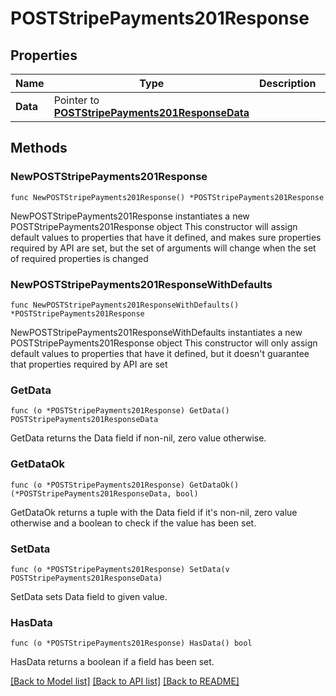 # POSTStripePayments201Response

## Properties

Name | Type | Description | Notes
------------ | ------------- | ------------- | -------------
**Data** | Pointer to [**POSTStripePayments201ResponseData**](POSTStripePayments201ResponseData.md) |  | [optional] 

## Methods

### NewPOSTStripePayments201Response

`func NewPOSTStripePayments201Response() *POSTStripePayments201Response`

NewPOSTStripePayments201Response instantiates a new POSTStripePayments201Response object
This constructor will assign default values to properties that have it defined,
and makes sure properties required by API are set, but the set of arguments
will change when the set of required properties is changed

### NewPOSTStripePayments201ResponseWithDefaults

`func NewPOSTStripePayments201ResponseWithDefaults() *POSTStripePayments201Response`

NewPOSTStripePayments201ResponseWithDefaults instantiates a new POSTStripePayments201Response object
This constructor will only assign default values to properties that have it defined,
but it doesn't guarantee that properties required by API are set

### GetData

`func (o *POSTStripePayments201Response) GetData() POSTStripePayments201ResponseData`

GetData returns the Data field if non-nil, zero value otherwise.

### GetDataOk

`func (o *POSTStripePayments201Response) GetDataOk() (*POSTStripePayments201ResponseData, bool)`

GetDataOk returns a tuple with the Data field if it's non-nil, zero value otherwise
and a boolean to check if the value has been set.

### SetData

`func (o *POSTStripePayments201Response) SetData(v POSTStripePayments201ResponseData)`

SetData sets Data field to given value.

### HasData

`func (o *POSTStripePayments201Response) HasData() bool`

HasData returns a boolean if a field has been set.


[[Back to Model list]](../README.md#documentation-for-models) [[Back to API list]](../README.md#documentation-for-api-endpoints) [[Back to README]](../README.md)


